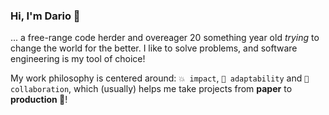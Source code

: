 ### Hi, I'm Dario 👋

... a free-range code herder and overeager 20 something year old *trying* to change the world for the better. I like to solve problems, and software engineering is my tool of choice!

My work philosophy is centered around: `💥 impact`, `🌱 adaptability` and `🤝 collaboration`, which (usually) helps me take projects from **paper** to **production 🚀**!

<!--
**dario-nunez/dario-nunez** is a ✨ _special_ ✨ repository because its `README.md` (this file) appears on your GitHub profile.

Here are some ideas to get you started:

- 🔭 I’m currently working on ...
- 🌱 I’m currently learning ...
- 👯 I’m looking to collaborate on ...
- 🤔 I’m looking for help with ...
- 💬 Ask me about ...
- 📫 How to reach me: ...
- 😄 Pronouns: ...
- ⚡ Fun fact: ...
-->
